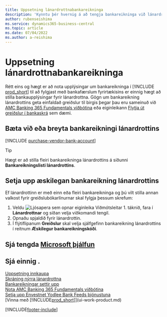 ```yaml
---
title: Uppsetning lánardrottnabankareikninga
description: 'Kynntu þér hvernig á að tengja bankareikninga við lánardrottnaspjöl í Business Central, þ.m.t. tengslaupplýsingar, SWIFT- og IBAN-númer.'
author: rubenseishima
ms.service: dynamics365-business-central
ms.topic: article
ms.date: 07/04/2022
ms.author: a-reishima
---
```

# <a name="set-up-vendor-bank-accounts" />Uppsetning lánardrottnabankareikninga

Rétt eins og hægt er að nota upplýsingar um bankareikninga í [!INCLUDE [prod_short](includes/prod_short.md)] til að fylgjast með bankafærslum fyrirtækisins er einnig hægt að stilla bankaupplýsingar fyrir lánardrottna. Gögn um bankareikning lánardrottins geta einfaldað greiðslur til birgis þegar þau eru sameinuð við [AMC Banking 365 Fundamentals viðbótina](ui-extensions-amc-banking.md) eða eiginleikann [Flytja út greiðslur í bankaskrá](finance-make-payments-with-bank-data-conversion-service-or-sepa-credit-transfer.md) sem dæmi.

## <a name="add-or-edit-a-vendor-bank-account" />Bæta við eða breyta bankareikningi lánardrottins

[!INCLUDE [purchase-vendor-bank-account](includes/purchase-vendor-bank-account.md)]

> [!TIP]
> Hægt er að stilla fleiri bankareikninga lánardrottins á síðunni **Bankareikningslisti lánardrottins**.

## <a name="set-up-a-preferred-vendor-bank-account" />Setja upp æskilegan bankareikning lánardrottins

Ef lánardrottinn er með einn eða fleiri bankareikninga og þú vilt stilla annan valkost fyrir greiðslubókarlínurnar skal fylgja þessum skrefum:

1. Veldu ![Ljósapera sem opnar eiginleika Viðmótsleitar 1.](media/ui-search/search_small.png "Segðu mér hvað þú vilt gera") táknið, fara í **Lánardrottnar** og síðan velja viðkomandi tengil.
2. Opnaðu spjaldið fyrir lánardrottin.
3. Í flýtiflipanum **Greiðslur** skal velja sjálfgefinn bankareikning lánardrottins í reitnum **Æskilegur bankareikningskóði**.

## <a name="see-related-microsoft-trainingtrainingmodulescash-management-dynamics-365-business-central" />Sjá tengda [Microsoft þjálfun](/training/modules/cash-management-dynamics-365-business-central/)

## <a name="see-also" />Sjá einnig .

[Uppsetning innkaupa](purchasing-setup-purchasing.md)  
[Skráning nýrra lánardrottna](purchasing-how-register-new-vendors.md)  
[Bankareikningar settir upp](bank-how-setup-bank-accounts.md)  
[Nota AMC Banking 365 Fundamentals viðbótina](ui-extensions-amc-banking.md)  
[Setja upp Envestnet Yodlee Bank Feeds þjónustuna](bank-how-setup-bank-statement-service.md)  
[Vinna með [!INCLUDE[prod_short](includes/prod_short.md)]](ui-work-product.md)

[!INCLUDE[footer-include](includes/footer-banner.md)]
